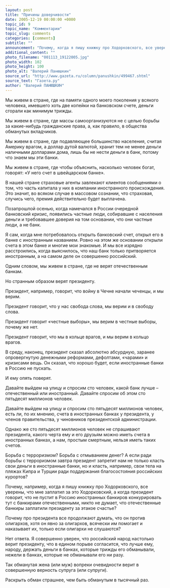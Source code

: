```yaml
---
layout: post
title: "Причины доверчивости"
date: 2005-12-19 00:00:00 +0000
topic_id: 9
topic_name: "Комментарии"
topic_slug: comments
categories: [comments]
subtitle: ""
announcement: "Почему, когда я пишу книжку про Ходорковского, все уверены, что мне заплатил за это Ходорковский, а когда президент говорит, что не пустит в Россию иностранных банкиров конкурировать тут с банкирами отечественными, никто не думает, что отечественные банкиры заплатили президенту за этакое счастье?"
additional_content: ""
photo_filename: "001113_19122005.jpg"
photo_width: 102
photo_height: 100
photo_alt: "Валерий Панюшкин"
source_url: "http://www.gazeta.ru/column/panushkin/499467.shtml"
source_text: "Газета.ру"
author: "Валерий ПАНЮШКИН"
---
```

Мы живем в стране, где на памяти одного моего поколения у всякого человека, имевшего хоть две копейки на банковском счете, деньги сгорали как минимум трижды.

Мы живем в стране, где массы самоорганизуются не с целью борьбы за какие-нибудь гражданские права, а, как правило, в общества обманутых вкладчиков.

Мы живем в стране, где подавляющее большинство населения, считая Америку врагом, а доллар дутой валютой, хранит тем не менее деньги наличными долларами дома, лишь бы не нести деньги в банк, потому что знаем мы эти банки.

Мы живем в стране, где чтобы объяснить, насколько человек богат, говорят: «У него счет в швейцарском банке».

В нашей стране страховые агенты завлекают клиентов сообщениями о том, что часть капитала у них в компании иностранного происхождения. Это значит, во всяком случае в массовом сознании, что страховая, случись чего, премия действительно будет выплачена.

Позапрошлой осенью, когда намечался в России очередной банковский кризис, появились частные люди, собиравшие с населения деньги и требовавшее доверия на том основании, что они частные люди, а не банк.

Я сам, когда мне потребовалось открыть банковский счет, открыл его в банке с иностранным названием. Ровно на этом же основании открыли счета в этом банке и многие мои знакомые. И мы все изрядно расстроились, когда выяснилось, что наш банк только притворяется иностранным, а на самом деле он совершенно российский.

Одним словом, мы живем в стране, где не верят отечественным банкам.

Но странным образом верят президенту.

Президент, например, говорит, что войну в Чечне начали чеченцы, и мы верим.

Президент говорит, что у нас свобода слова, мы верим и в свободу слова.

Президент говорит «честные выборы», мы верим в честные выборы, почему же нет.

Президент говорит, что мы в кольце врагов, и мы верим в кольцо врагов.

В среду, наконец, президент сказал абсолютно абсурдную, заранее опровергнутую денежными реформами, дефолтами, «чарами» и кризисами вещь. Он сказал, что хорошо будет, если иностранные банки в Россию не пускать.

И ему опять поверят.

Давайте выйдем на улицу и спросим сто человек, какой банк лучше – отечественный или иностранный. Давайте спросим об этом сто пятьдесят миллионов человек.

Давайте выйдем на улицу и спросим сто пятьдесят миллионов человек, есть ли, по их мнению, счета в иностранных банках у президента, у членов правительства, у чиновников президентской администрации.

Однако же сто пятьдесят миллионов человек не спрашивают президента, какого черта ему и его друзьям можно иметь счета в иностранных банках, а нам, простым смертным, нельзя иметь таких счетов.

Борьба с терроризмом? Борьба с отмыванием денег? А если ради борьбы с терроризмом завтра президент запретит нам не только класть свои деньги в иностранные банки, но и класть, например, свои тела на пляжах Кипра и Турции ради поддержания благосостояния российских курортов?

Почему, например, когда я пишу книжку про Ходорковского, все уверены, что мне заплатил за это Ходорковский, а когда президент говорит, что не пустит в Россию иностранных банкиров конкурировать тут с банкирами отечественными, никто не думает, что отечественные банкиры заплатили президенту за этакое счастье?

Почему про президента все продолжают думать, что он против олигархов, хотя он явно за олигархов, всячески им помогает и наказывает их, только если олигархи не слушаются?

Нет ответа. Я совершенно уверен, что российский народ настолько верит президенту, что в едином порыве согласится, что лучше ему, народу, держать деньги в банках, которые трижды его обманывали, нежели в банках, которые не обманывали его ни разу.

Так обманутая жена (или муж) вопреки очевидности верит в совершенную верность супруга (или супруги).

Раскрыть обман страшнее, чем быть обманутым в тысячный раз.
